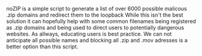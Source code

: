 noZIP is a simple script to generate a list of over 6000 possible malicous .zip domains and redirect them to the loopback
While this isn't the best solution it can hopefully help with some common filenames being registered as .zip domains and being 
used to direct users to potentially dangerous websites. As allways, educating users is best practice. We can not anticipate all possible names
and blocking all .zip and .mov adresses is a better option than this script. 

